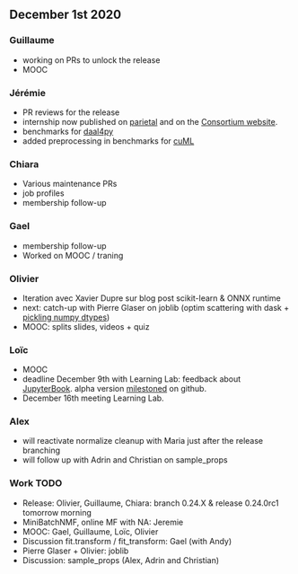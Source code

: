 ## December 1st 2020

### Guillaume
- working on PRs to unlock the release
- MOOC

### Jérémie
- PR reviews for the release
- internship now published on [parietal](https://team.inria.fr/parietal/files/2020/11/scaling_sklearn_benchmarks.pdf) and
  on the [Consortium website](https://scikit-learn.fondation-inria.fr/scaling-up-the-benchmark-infrastructure-of-scikit-learn/).
- benchmarks for [daal4py](https://github.com/scikit-learn-inria-fondation/sklearn-benchmark/blob/master/daal4py_vs_sklearn/daal4py_benchmarks.ipynb)
- added preprocessing in benchmarks for [cuML](https://github.com/scikit-learn-inria-fondation/sklearn-benchmark/blob/master/cuml_vs_sklearn/cuml_benchmarks.ipynb)

### Chiara
- Various maintenance PRs
- job profiles
- membership follow-up

### Gael
- membership follow-up
- Worked on MOOC / traning

### Olivier
- Iteration avec Xavier Dupre sur blog post scikit-learn & ONNX runtime
- next: catch-up with Pierre Glaser on joblib (optim scattering with dask + [pickling numpy dtypes](https://github.com/joblib/joblib/pull/1082)) 
- MOOC: splits slides, videos + quiz

### Loïc
- MOOC
- deadline December 9th with Learning Lab: feedback about [JupyterBook](https://inria.github.io/scikit-learn-mooc).
  alpha version [milestoned](https://github.com/INRIA/scikit-learn-mooc/issues?q=is%3Aissue+is%3Aopen+sort%3Aupdated-desc+milestone%3A%22Alpha+release%22) on github. 
- December 16th meeting Learning Lab.

### Alex
- will reactivate normalize cleanup with Maria just after the release branching
- will follow up with Adrin and Christian on sample_props

### Work TODO
- Release: Olivier, Guillaume, Chiara: branch 0.24.X & release 0.24.0rc1 tomorrow morning
- MiniBatchNMF, online MF with NA: Jeremie
- MOOC: Gael, Guillaume, Loïc, Olivier
- Discussion fit.transform / fit_transform: Gael (with Andy)
- Pierre Glaser + Olivier: joblib
- Discussion: sample_props (Alex, Adrin and Christian)
